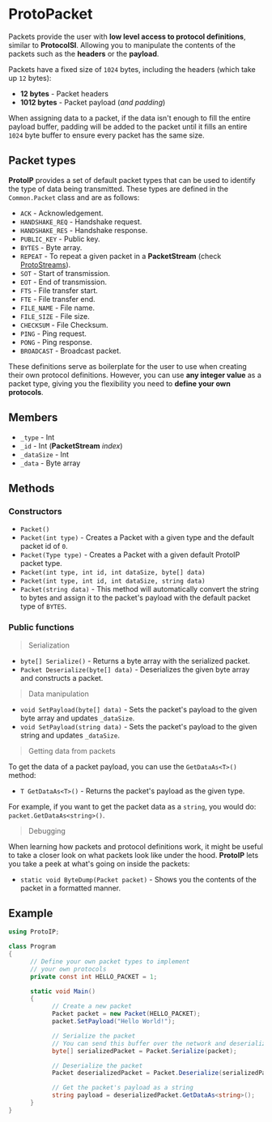 # ProtoPacket

Packets provide the user with **low level access to protocol definitions**, similar to **ProtocolSI**. Allowing you to manipulate the contents of the packets such as the **headers** or the **payload**.

Packets have a fixed size of `1024` bytes, including the headers (which take up `12` bytes):

- **12 bytes** - Packet headers
- **1012 bytes** - Packet payload (*and padding*)

When assigning data to a packet, if the data isn't enough to fill the entire payload buffer, padding will be added to the packet until it fills an entire `1024` byte buffer to ensure every packet has the same size.

## Packet types

**ProtoIP** provides a set of default packet types that can be used to identify the type of data being transmitted. These types are defined in the `Common.Packet` class and are as follows:

- `ACK` - Acknowledgement.
- `HANDSHAKE_REQ` - Handshake request.
- `HANDSHAKE_RES` - Handshake response.
- `PUBLIC_KEY` - Public key.
- `BYTES` - Byte array.
- `REPEAT` - To repeat a given packet in a **PacketStream** (check [ProtoStreams](ProtoStream.md)).
- `SOT` - Start of transmission.
- `EOT` - End of transmission.
- `FTS` - File transfer start.
- `FTE` - File transfer end.
- `FILE_NAME` - File name.
- `FILE_SIZE` - File size.
- `CHECKSUM` - File Checksum.
- `PING` - Ping request.
- `PONG` - Ping response.
- `BROADCAST` - Broadcast packet.

These definitions serve as boilerplate for the user to use when creating their own protocol definitions. However, you can use **any integer value** as a packet type, giving you the flexibility you need to **define your own protocols**.

## Members

- `_type` - Int
- `_id` - Int (**PacketStream** _index_)
- `_dataSize` - Int
- `_data` - Byte array

## Methods

### Constructors

- `Packet()`
- `Packet(int type)` - Creates a Packet with a given type and the default packet id of `0`.
- `Packet(Type type)` - Creates a Packet with a given default ProtoIP packet type.
- `Packet(int type, int id, int dataSize, byte[] data)`
- `Packet(int type, int id, int dataSize, string data)`
- `Packet(string data)` - This method will automatically convert the string to bytes and assign it to the packet's payload with the default packet type of `BYTES`.

### Public functions

> Serialization

- `byte[] Serialize()` - Returns a byte array with the serialized packet.
- `Packet Deserialize(byte[] data)` - Deserializes the given byte array and constructs a packet.

> Data manipulation

- `void SetPayload(byte[] data)` - Sets the packet's payload to the given byte array and updates `_dataSize`.
- `void SetPayload(string data)` - Sets the packet's payload to the given string and updates `_dataSize`.

> Getting data from packets

To get the data of a packet payload, you can use the `GetDataAs<T>()` method:

- `T GetDataAs<T>()` - Returns the packet's payload as the given type.

For example, if you want to get the packet data as a `string`, you would do: `packet.GetDataAs<string>()`.

> Debugging

When learning how packets and protocol definitions work, it might be useful to take a closer look on what packets look like under the hood. **ProtoIP** lets you take a peek at what's going on inside the packets:

- `static void ByteDump(Packet packet)` - Shows you the contents of the packet in a formatted manner.

## Example

```csharp
using ProtoIP;

class Program 
{
      // Define your own packet types to implement
      // your own protocols
      private const int HELLO_PACKET = 1;

      static void Main() 
      {
            // Create a new packet
            Packet packet = new Packet(HELLO_PACKET);
            packet.SetPayload("Hello World!");

            // Serialize the packet
            // You can send this buffer over the network and deserialize it on the other end
            byte[] serializedPacket = Packet.Serialize(packet);

            // Deserialize the packet
            Packet deserializedPacket = Packet.Deserialize(serializedPacket);

            // Get the packet's payload as a string
            string payload = deserializedPacket.GetDataAs<string>();
      }
}
```
